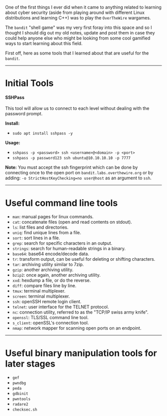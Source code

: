 One of the first things I ever did when it came to anything related to learning about cyber security (aside from playing around with different Linux distributions and learning C++) was to play the `OverTheWire` wargames.

The `bandit` "shell game" was my very first foray into this space and so I thought I should dig out my old notes, update and post them in case they could help anyone else who might be looking from some cool gamified ways to start learning about this field.

First off, here as some tools that I learned about that are useful for the `bandit`.

---

# Initial Tools

#### SSHPass

This tool will allow us to connect to each level without dealing with the password prompt.

**Install:**
- `sudo apt install sshpass -y`

**Usage:**
- `sshpass -p <password> ssh <username>@<domain> -p <port>`
- `sshpass -p password123 ssh ubuntu@10.10.10.10 -p 7777`

**Note:** You must accept the ssh fingerprint which can be done by connecting once to the open port on `bandit.labs.overthewire.org` or by adding: `-o StrictHostKeyChecking=no user@host` as an argument to `ssh`.

---

# Useful command line tools

- `man`: manual pages for linux commands.
- `cat`: concatenate files (open and read contents on stdout).
- `ls`: list files and directories.
- `uniq`: find unique lines from a file.
- `sort`: sort lines in a file.
- `grep`: search for specific characters in an output.
- `strings`: search for human-readable strings in a binary.
- `base64`: base64 encode/decode data.
- `tr`: transform output, can be useful for deleting or shifting characters.
- `tar`: archiving utility similar to 7zip.
- `gzip`: another archiving utility.
- `bzip2`: once again, another archiving utility.
- `xxd`: hexdump a file, or do the reverse.
- `diff`: compare files line by line.
- `tmux`: terminal multiplexer.
- `screen`: terminal multiplexer.
- `ssh`: openSSH remote login client.
- `telnet`: user interface for the TELNET protocol.
- `nc`: connection utility, referred to as the "TCP/IP swiss army knife".
- `openssl`: TLS/SSL command line tool.
- `s_client`: openSSL's connection tool.
- `nmap`: network mapper for scanning open ports on an endpoint.

---

# Useful binary manipulation tools for later stages

- `gef`
- `pwndbg`
- `peda`
- `gdbinit`
- `pwntools`
- `radare2`
- `checksec.sh`
